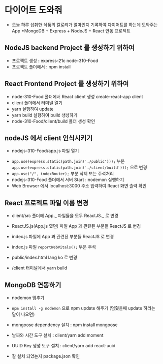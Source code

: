 # 다이어트 도와줘

- 오늘 하루 섭취한 식품의 칼로리가 얼마인지 기록하여 다이어트를 하는데 도와주는 App
  \*MongoDB + Express + NodeJS + React 연동 프로젝트

## NodeJS backend Project 를 생성하기 위하여

- 프로젝트 생성 : express-21c node-310-Food
- 프로젝트 폴더에서 : npm install

## React Frontend Project 를 생성하기 위하여

- node-310-Food 폴더에서 React client 생성 create-react-app client
- client 폴더에서 터미널 열기
- yarn 실행하여 update
- yarn build 실행하여 build 생성하기
- node-310-Food/client/build 폴더 생성 확인

## nodeJS 에서 client 인식시키기

- nodejs-310-Food/app.js 파일 열기

* `app.use(express.static(path.join('./public')));` 부분 `app.use(express.static(path.join('./client/build')));` 으로 변경
* `app.use("/", indexRouter);` 부분 삭제 또는 주석처리
* nodejs-310-Food 폴더에서 서버 Start : nodemon 실행하기
* Web Browser 에서 localhost:3000 주소 입력하여 React 화면 출력 확인

## React 프로젝트 파일 이름 변경

- client/src 폴더에 App._ 파일들을 모두 ReactJS._ 로 변경

* ReactJS.js(App.js 였던) 파일 App 과 관련된 부분들 ReactJS 로 변경
* index.js 파일에 App 과 관련된 부분들 ReactJS 로 변경
* index.js 파일 `reportWebVitals();` 부분 주석
* public/index.html lang ko 로 변경

* /client 터미널에서 yarn build

## MongoDB 연동하기

- nodemon 멈추기

* `npm install -g nodemon` 으로 npm update 해주기 (멈췄을때 update 하라는 말이 나오면)
* mongoose dependency 설치 : npm install mongoose

* 날짜와 시간 도구 설치 : client/yarn add moment
* UUID Key 생성 도구 설치 : client/yarn add react-uuid
* 잘 설치 되었는지 package.json 확인
